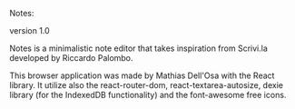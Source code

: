 Notes:

version 1.0

Notes is a minimalistic note editor that takes inspiration from Scrivi.la developed by Riccardo Palombo.

This browser application was made by Mathias Dell'Osa with the React library. It utilize also the react-router-dom,
react-textarea-autosize, dexie library (for the IndexedDB functionality) and the font-awesome free icons.
